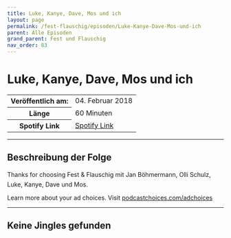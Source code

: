 ```yaml
---
title: Luke, Kanye, Dave, Mos und ich
layout: page
permalink: /fest-flauschig/episoden/Luke-Kanye-Dave-Mos-und-ich
parent: Alle Episoden
grand_parent: Fest und Flauschig
nav_order: 83
---
```


# Luke, Kanye, Dave, Mos und ich
<table class="resp-table dcf-table dcf-table-responsive dcf-table-bordered dcf-table-striped dcf-w-100%">
                    <tbody>
                        <tr>
                            <th scope="row">Veröffentlich am:</th>
                            <td data-label="Veröffentlich am:">04. Februar 2018</td>
                        </tr>
                        <tr>
                            <th scope="row">Länge </th>
                            <td data-label="Länge ">60 Minuten</td>
                        </tr><tr>
                                <th scope="row">Spotify Link</th>
                                <td data-label="Spotify Link"><a href="https://open.spotify.com/episode/3R6XIVO3pGZcOkhIL961d9">Spotify Link</a></td>
                            </tr></tbody>
                </table>

***

## Beschreibung der Folge

<div>
Thanks for choosing Fest &amp; Flauschig mit Jan Böhmermann, Olli Schulz, Luke, Kanye, Dave und Mos.<p> </p><p>Learn more about your ad choices. Visit <a href="https://podcastchoices.com/adchoices">podcastchoices.com/adchoices</a></p>  
</div>

***

## Keine Jingles gefunden